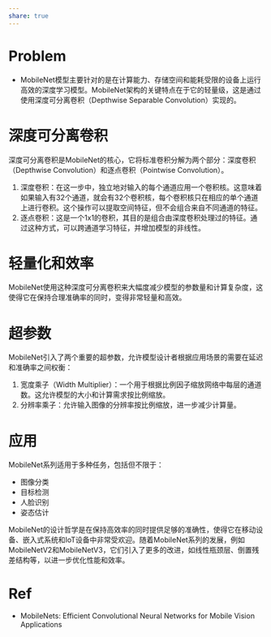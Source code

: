 ```yaml
---
share: true
---
```


# Problem

- MobileNet模型主要针对的是在计算能力、存储空间和能耗受限的设备上运行高效的深度学习模型。MobileNet架构的关键特点在于它的轻量级，这是通过使用深度可分离卷积（Depthwise Separable Convolution）实现的。

# 深度可分离卷积

深度可分离卷积是MobileNet的核心，它将标准卷积分解为两个部分：深度卷积（Depthwise Convolution）和逐点卷积（Pointwise Convolution）。

1. 深度卷积：在这一步中，独立地对输入的每个通道应用一个卷积核。这意味着如果输入有32个通道，就会有32个卷积核，每个卷积核只在相应的单个通道上进行卷积。这个操作可以提取空间特征，但不会组合来自不同通道的特征。
2. 逐点卷积：这是一个1x1的卷积，其目的是组合由深度卷积处理过的特征。通过这种方式，可以跨通道学习特征，并增加模型的非线性。

# 轻量化和效率

MobileNet使用这种深度可分离卷积来大幅度减少模型的参数量和计算复杂度，这使得它在保持合理准确率的同时，变得非常轻量和高效。

# 超参数

MobileNet引入了两个重要的超参数，允许模型设计者根据应用场景的需要在延迟和准确率之间权衡：

1. 宽度乘子（Width Multiplier）：一个用于根据比例因子缩放网络中每层的通道数。这允许模型的大小和计算需求按比例缩放。  
2. 分辨率乘子：允许输入图像的分辨率按比例缩放，进一步减少计算量。
    

# 应用

MobileNet系列适用于多种任务，包括但不限于：

- 图像分类
- 目标检测
- 人脸识别
- 姿态估计

MobileNet的设计哲学是在保持高效率的同时提供足够的准确性，使得它在移动设备、嵌入式系统和IoT设备中非常受欢迎。随着MobileNet系列的发展，例如MobileNetV2和MobileNetV3，它们引入了更多的改进，如线性瓶颈层、倒置残差结构等，以进一步优化性能和效率。

# Ref

- MobileNets: Efficient Convolutional Neural Networks for Mobile Vision Applications